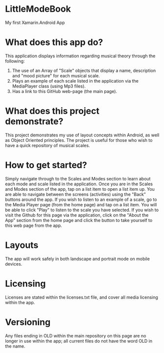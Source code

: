 # LittleModeBook
My first Xamarin.Android App

# What does this app do? 
This application displays information regarding musical theory through the following:
1. The use of an Array of "Scale" objects that display a name, description and "mood picture" for each musical scale.
2. Plays an example of each scale listed in the application via the MediaPlayer class (using Mp3 files). 
3. Has a link to this GitHub web-page (the main page).

# What does this project demonstrate?
This project demonstrates my use of layout concepts within Android, as well as Object Oriented principles. 
The project is useful for those who wish to have a quick repository of musical scales.

# How to get started?
Simply navigate through to the Scales and Modes section to learn about each mode and scale listed in the application. 
Once you are in the Scales and Modes section of the app, tap on a list item to open a list item up. 
You are able to navigate between the screens (activities) using the "Back" buttons around the app. 
If you wish to listen to an example of a scale, go to the Media Player page (from the home page) and tap on a list item. 
You will be able to click "Play" to listen to the scale you have selected. 
If you wish to visit the Github for this page via the application, click on the "About the App" section from the home page and click the button to take yourself to this web page from the app. 

# Layouts
The app will work safely in both landscape and portrait mode on mobile devices. 

# Licensing
Licenses are stated within the licenses.txt file, and cover all media licensing within the app. 

# Versioning
Any files ending in OLD within the main repository on this page are no longer in use within the app; all current files do not have the word OLD in the name. 
